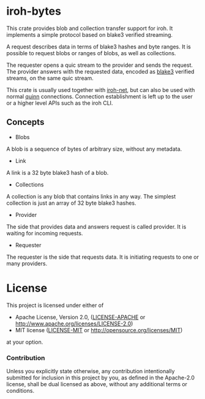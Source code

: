 # iroh-bytes

This crate provides blob and collection transfer support for iroh. It implements
a simple protocol based on blake3 verified streaming.

A request describes data in terms of blake3 hashes and byte ranges. It is possible to
request blobs or ranges of blobs, as well as collections.

The requester opens a quic stream to the provider and sends the request.
The provider answers with the requested data, encoded as [blake3](https://github.com/BLAKE3-team/BLAKE3-specs/blob/master/blake3.pdf) verified streams,
on the same quic stream.

This crate is usually used together with [iroh-net](https://crates.io/crates/iroh-net),
but can also be used with normal [quinn](https://crates.io/crates/quinn) connections.
Connection establishment is left up to the user or a higher level APIs such as
the iroh CLI.

## Concepts

- Blobs

A blob is a sequence of bytes of arbitrary size, without any metadata.

- Link

A link is a 32 byte blake3 hash of a blob.

- Collections

A collection is any blob that contains links in any way. The simplest collection
is just an array of 32 byte blake3 hashes.

- Provider

The side that provides data and answers request is called provider. It is waiting
for incoming requests.

- Requester

The requester is the side that requests data. It is initiating requests to one
or many providers.

# License

This project is licensed under either of

 * Apache License, Version 2.0, ([LICENSE-APACHE](LICENSE-APACHE) or
   http://www.apache.org/licenses/LICENSE-2.0)
 * MIT license ([LICENSE-MIT](LICENSE-MIT) or
   http://opensource.org/licenses/MIT)

at your option.

### Contribution

Unless you explicitly state otherwise, any contribution intentionally submitted
for inclusion in this project by you, as defined in the Apache-2.0 license,
shall be dual licensed as above, without any additional terms or conditions.

